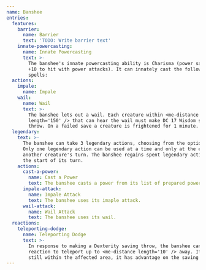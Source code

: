 ```yaml
---
name: Banshee
entries:
  features:
    barrier:
      name: Barrier
      text: 'TODO: Write barrier text'
    innate-powercasting:
      name: Innate Powercasting
      text: >-
        The banshee's innate powercasting ability is Charisma (power save DC 18,
        +10 to hit with power attacks). It can innately cast the following
        spells:
  actions:
    impale:
      name: Impale
    wail:
      name: Wail
      text: >-
        The banshee lets out a wail. Each creature within <me-distance
        length='150' /> that can hear the wail must make DC 17 Wisdom saving
        throw. On a failed save a creature is frightened for 1 minute.
  legendary:
    text: >-
      The banshee can take 3 legendary actions, choosing from the options below.
      Only one legendary action can be used at a time and only at the end of
      another creature's turn. The banshee regains spent legendary actions at
      the start of its turn.
    actions:
      cast-a-power:
        name: Cast a Power
        text: The banshee casts a power from its list of prepared powers, using a power slot as normal.
      impale-attack:
        name: Impale Attack
        text: The banshee uses its imaple attack.
      wail-attack:
        name: Wail Attack
        text: The banshee uses its wail.
  reactions:
    teleporting-dodge:
      name: Teleporting Dodge
      text: >-
        In response to making a Dexterity saving throw, the banshee can use its
        reaction to teleport up to <me-distance length='10' /> away. If it is
        still within the affected area, it has advantage on the saving throw.
---
```

